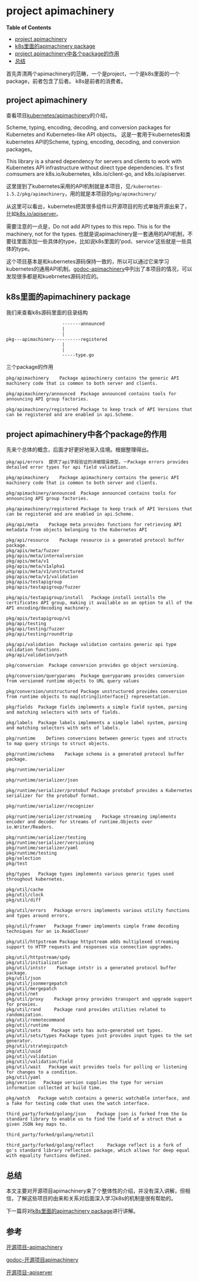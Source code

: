 # project apimachinery

**Table of Contents**
<!-- BEGIN MUNGE: GENERATED_TOC -->
  - [project apimachinery](#project-apimachinery)
  - [k8s里面的apimachinery package](#k8s里面的apimachinery-package)
  - [project apimachinery中各个package的作用](#project-apimachinery中各个package的作用)
  - [总结](#总结)

<!-- END MUNGE: GENERATED_TOC -->

首先弄清两个apimachinery的范畴，一个是project，一个是k8s里面的一个package，前者包含了后者。
k8s是前者的消费者。

## project apimachinery
查看项目[kubernetes/apimachinery](https://github.com/kubernetes/apimachinery)的介绍，

Scheme, typing, encoding, decoding, and conversion packages for Kubernetes and Kubernetes-like API objects。
这是一套用于kubernetes和类kubernetes API的Scheme, typing, encoding, decoding, and conversion packages。

This library is a shared dependency for servers and clients to work with Kubernetes API infrastructure without direct type dependencies. It's first comsumers are k8s.io/kubernetes, k8s.io/client-go, and k8s.io/apiserver.

这里提到了kubernetes采用的API机制就是本项目，见`/kubernetes-1.5.2/pkg/apimachinery`，用的就是本项目的`pkg/apimachinery/`

从这里可以看出，kubernetes把其很多组件以开源项目的形式单独开源出来了，比如[k8s.io/apiserver](https://github.com/kubernetes/apiserver)。

需要注意的一点是，Do not add API types to this repo. This is for the machinery, not for the types.
也就是说apimachinery是一套通用的API机制，不要往里面添加一些具体的type，比如说k8s里面的'pod、service'这些就是一些具体的type。

这个项目基本是和kubernetes源码保持一致的，所以可以通过它来学习kubernetes的通用API机制。[godoc-apimachinery](https://godoc.org/k8s.io/apimachinery)中列出了本项目的情况，可以发现很多都是和kuebrnetes源码对应的。

## k8s里面的apimachinery package
我们来查看k8s源码里面的目录结构
```
                     -------announced
                     |
                     |
pkg---apimachinery----------registered
                     |
                     |
                     -----type.go					  
```
三个package的作用
```
pkg/apimachinery	Package apimachinery contains the generic API machinery code that is common to both server and clients.

pkg/apimachinery/announced	Package announced contains tools for announcing API group factories.

pkg/apimachinery/registered	Package to keep track of API Versions that can be registered and are enabled in api.Scheme.

```

## project apimachinery中各个package的作用
先来个总体的概念，后面才好更好地渐入佳境。根据整理得出。
```
pkg/api/errors	提供了api字段验证的详细错误类型。－Package errors provides detailed error types for api field validation.

pkg/apimachinery	Package apimachinery contains the generic API machinery code that is common to both server and clients.

pkg/apimachinery/announced	Package announced contains tools for announcing API group factories.

pkg/apimachinery/registered	Package to keep track of API Versions that can be registered and are enabled in api.Scheme.

pkg/api/meta	Package meta provides functions for retrieving API metadata from objects belonging to the Kubernetes API

pkg/api/resource	Package resource is a generated protocol buffer package.
pkg/apis/meta/fuzzer	
pkg/apis/meta/internalversion	
pkg/apis/meta/v1	
pkg/apis/meta/v1alpha1	
pkg/apis/meta/v1/unstructured	
pkg/apis/meta/v1/validation	
pkg/apis/testapigroup	
pkg/apis/testapigroup/fuzzer	

pkg/apis/testapigroup/install	Package install installs the certificates API group, making it available as an option to all of the API encoding/decoding machinery.

pkg/apis/testapigroup/v1	
pkg/api/testing	
pkg/api/testing/fuzzer	
pkg/api/testing/roundtrip	

pkg/api/validation	Package validation contains generic api type validation functions.
pkg/api/validation/path	

pkg/conversion	Package conversion provides go object versioning.

pkg/conversion/queryparams	Package queryparams provides conversion from versioned runtime objects to URL query values

pkg/conversion/unstructured	Package unstructured provides conversion from runtime objects to map[string]interface{} representation.

pkg/fields	Package fields implements a simple field system, parsing and matching selectors with sets of fields.

pkg/labels	Package labels implements a simple label system, parsing and matching selectors with sets of labels.

pkg/runtime	   Defines conversions between generic types and structs to map query strings to struct objects.

pkg/runtime/schema	  Package schema is a generated protocol buffer package.

pkg/runtime/serializer	

pkg/runtime/serializer/json	

pkg/runtime/serializer/protobuf	Package protobuf provides a Kubernetes serializer for the protobuf format.

pkg/runtime/serializer/recognizer	

pkg/runtime/serializer/streaming	Package streaming implements encoder and decoder for streams of runtime.Objects over io.Writer/Readers.

pkg/runtime/serializer/testing	
pkg/runtime/serializer/versioning	
pkg/runtime/serializer/yaml	
pkg/runtime/testing	
pkg/selection	
pkg/test	

pkg/types	Package types implements various generic types used throughout kubernetes.

pkg/util/cache	
pkg/util/clock	
pkg/util/diff
	
pkg/util/errors	  Package errors implements various utility functions and types around errors.

pkg/util/framer	  Package framer implements simple frame decoding techniques for an io.ReadCloser

pkg/util/httpstream	Package httpstream adds multiplexed streaming support to HTTP requests and responses via connection upgrades.

pkg/util/httpstream/spdy
pkg/util/initialization	
pkg/util/intstr	   Package intstr is a generated protocol buffer package.
pkg/util/json	
pkg/util/jsonmergepatch	
pkg/util/mergepatch	
pkg/util/net	
pkg/util/proxy	  Package proxy provides transport and upgrade support for proxies.
pkg/util/rand	  Package rand provides utilities related to randomization.
pkg/util/remotecommand	
pkg/util/runtime	
pkg/util/sets	 Package sets has auto-generated set types.
pkg/util/sets/types	Package types just provides input types to the set generator.
pkg/util/strategicpatch	
pkg/util/uuid	
pkg/util/validation	
pkg/util/validation/field	
pkg/util/wait	Package wait provides tools for polling or listening for changes to a condition.
pkg/util/yaml	
pkg/version	  Package version supplies the type for version information collected at build time.

pkg/watch	Package watch contains a generic watchable interface, and a fake for testing code that uses the watch interface.

third_party/forked/golang/json	  Package json is forked from the Go standard library to enable us to find the field of a struct that a given JSON key maps to.

third_party/forked/golang/netutil	

third_party/forked/golang/reflect	  Package reflect is a fork of go's standard library reflection package, which allows for deep equal with equality functions defined.

```

## 总结
本文主要对开源项目apimachinery来了个整体性的介绍，并没有深入讲解，但相信，了解这些项目的由来和关系对后面深入学习k8s的机制是很有帮助的。

下一篇将对[k8s里面的apimachinery package](#k8s里面的apimachinery-package)进行讲解。



## 参考
[开源项目-apimachinery](https://github.com/kubernetes/apimachinery)

[godoc-开源项目apimachinery](https://godoc.org/k8s.io/apimachinery)

[开源项目-apiserver](https://github.com/kubernetes/apiserver)